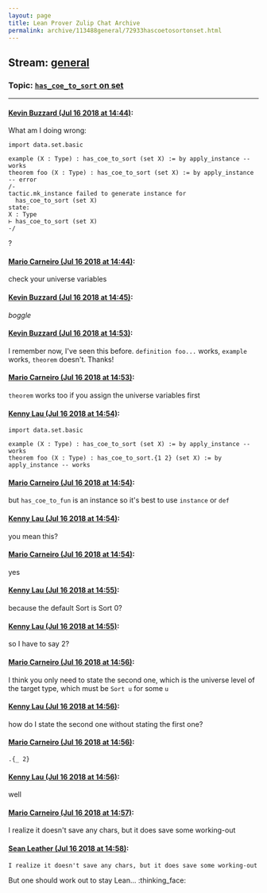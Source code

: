 ```yaml
---
layout: page
title: Lean Prover Zulip Chat Archive 
permalink: archive/113488general/72933hascoetosortonset.html
---
```


## Stream: [general](index.html)
### Topic: [`has_coe_to_sort` on set](72933hascoetosortonset.html)

---

#### [Kevin Buzzard (Jul 16 2018 at 14:44)](https://leanprover.zulipchat.com/#narrow/stream/113488-general/topic/%60has_coe_to_sort%60%20on%20set/near/129747338):
What am I doing wrong:

```lean
import data.set.basic

example (X : Type) : has_coe_to_sort (set X) := by apply_instance -- works
theorem foo (X : Type) : has_coe_to_sort (set X) := by apply_instance -- error
/-
tactic.mk_instance failed to generate instance for
  has_coe_to_sort (set X)
state:
X : Type
⊢ has_coe_to_sort (set X)
-/
```

?

#### [Mario Carneiro (Jul 16 2018 at 14:44)](https://leanprover.zulipchat.com/#narrow/stream/113488-general/topic/%60has_coe_to_sort%60%20on%20set/near/129747359):
check your universe variables

#### [Kevin Buzzard (Jul 16 2018 at 14:45)](https://leanprover.zulipchat.com/#narrow/stream/113488-general/topic/%60has_coe_to_sort%60%20on%20set/near/129747379):
*boggle*

#### [Kevin Buzzard (Jul 16 2018 at 14:53)](https://leanprover.zulipchat.com/#narrow/stream/113488-general/topic/%60has_coe_to_sort%60%20on%20set/near/129747752):
I remember now, I've seen this before. `definition foo...` works, `example` works, `theorem` doesn't. Thanks!

#### [Mario Carneiro (Jul 16 2018 at 14:53)](https://leanprover.zulipchat.com/#narrow/stream/113488-general/topic/%60has_coe_to_sort%60%20on%20set/near/129747757):
`theorem` works too if you assign the universe variables first

#### [Kenny Lau (Jul 16 2018 at 14:54)](https://leanprover.zulipchat.com/#narrow/stream/113488-general/topic/%60has_coe_to_sort%60%20on%20set/near/129747806):
```lean
import data.set.basic

example (X : Type) : has_coe_to_sort (set X) := by apply_instance -- works
theorem foo (X : Type) : has_coe_to_sort.{1 2} (set X) := by apply_instance -- works
```

#### [Mario Carneiro (Jul 16 2018 at 14:54)](https://leanprover.zulipchat.com/#narrow/stream/113488-general/topic/%60has_coe_to_sort%60%20on%20set/near/129747807):
but `has_coe_to_fun` is an instance so it's best to use `instance` or `def`

#### [Kenny Lau (Jul 16 2018 at 14:54)](https://leanprover.zulipchat.com/#narrow/stream/113488-general/topic/%60has_coe_to_sort%60%20on%20set/near/129747808):
you mean this?

#### [Mario Carneiro (Jul 16 2018 at 14:54)](https://leanprover.zulipchat.com/#narrow/stream/113488-general/topic/%60has_coe_to_sort%60%20on%20set/near/129747812):
yes

#### [Kenny Lau (Jul 16 2018 at 14:55)](https://leanprover.zulipchat.com/#narrow/stream/113488-general/topic/%60has_coe_to_sort%60%20on%20set/near/129747820):
because the default Sort is Sort 0?

#### [Kenny Lau (Jul 16 2018 at 14:55)](https://leanprover.zulipchat.com/#narrow/stream/113488-general/topic/%60has_coe_to_sort%60%20on%20set/near/129747825):
so I have to say 2?

#### [Mario Carneiro (Jul 16 2018 at 14:56)](https://leanprover.zulipchat.com/#narrow/stream/113488-general/topic/%60has_coe_to_sort%60%20on%20set/near/129747889):
I think you only need to state the second one, which is the universe level of the target type, which must be `Sort u` for some `u`

#### [Kenny Lau (Jul 16 2018 at 14:56)](https://leanprover.zulipchat.com/#narrow/stream/113488-general/topic/%60has_coe_to_sort%60%20on%20set/near/129747899):
how do I state the second one without stating the first one?

#### [Mario Carneiro (Jul 16 2018 at 14:56)](https://leanprover.zulipchat.com/#narrow/stream/113488-general/topic/%60has_coe_to_sort%60%20on%20set/near/129747902):
`.{_ 2}`

#### [Kenny Lau (Jul 16 2018 at 14:56)](https://leanprover.zulipchat.com/#narrow/stream/113488-general/topic/%60has_coe_to_sort%60%20on%20set/near/129747911):
well

#### [Mario Carneiro (Jul 16 2018 at 14:57)](https://leanprover.zulipchat.com/#narrow/stream/113488-general/topic/%60has_coe_to_sort%60%20on%20set/near/129747932):
I realize it doesn't save any chars, but it does save some working-out

#### [Sean Leather (Jul 16 2018 at 14:58)](https://leanprover.zulipchat.com/#narrow/stream/113488-general/topic/%60has_coe_to_sort%60%20on%20set/near/129747981):
```quote
I realize it doesn't save any chars, but it does save some working-out
```
But one should work out to stay Lean... :thinking_face:

